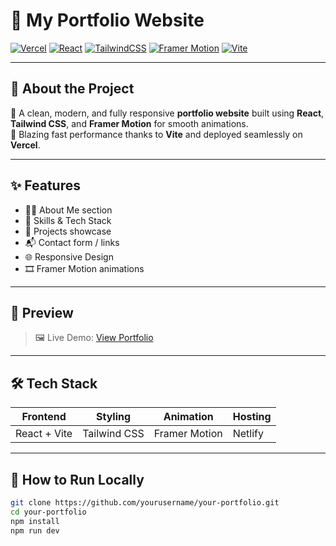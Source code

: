 # 🌟 My Portfolio Website

[![Vercel](https://img.shields.io/badge/Hosted%20on-Vercel-000?style=for-the-badge&logo=vercel&logoColor=white)](https://your-vercel-url.vercel.app)
[![React](https://img.shields.io/badge/React-20232a?style=for-the-badge&logo=react&logoColor=61dafb)](https://reactjs.org/)
[![TailwindCSS](https://img.shields.io/badge/Tailwind_CSS-06B6D4?style=for-the-badge&logo=tailwind-css&logoColor=white)](https://tailwindcss.com/)
[![Framer Motion](https://img.shields.io/badge/Framer_Motion-0055FF?style=for-the-badge&logo=framer&logoColor=white)](https://www.framer.com/motion/)
[![Vite](https://img.shields.io/badge/Vite-646CFF?style=for-the-badge&logo=vite&logoColor=white)](https://vitejs.dev/)

---

## 🚀 About the Project

🎨 A clean, modern, and fully responsive **portfolio website** built using **React**, **Tailwind CSS**, and **Framer Motion** for smooth animations.  
🚀 Blazing fast performance thanks to **Vite** and deployed seamlessly on **Vercel**.

---

## ✨ Features

- 🧑‍💻 About Me section
- 🧰 Skills & Tech Stack
- 📁 Projects showcase
- 📬 Contact form / links
- 🌐 Responsive Design
- 🎞️ Framer Motion animations

---

## 📸 Preview

> 🖼️ Live Demo: [View Portfolio](https://riya-kumari-portfolio.netlify.app/)  


---

## 🛠️ Tech Stack

| Frontend        | Styling        | Animation         | Hosting     |
|-----------------|----------------|-------------------|-------------|
| React + Vite    | Tailwind CSS   | Framer Motion     | Netlify      |

---

## 📂 How to Run Locally

```bash
git clone https://github.com/yourusername/your-portfolio.git
cd your-portfolio
npm install
npm run dev
